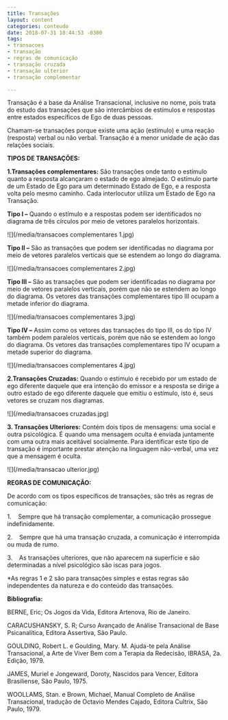 ```yaml
---
title: Transações
layout: content
categories: conteudo
date: 2018-07-31 18:44:53 -0300
tags:
- transacoes
- transação
- regras de comunicação
- transação cruzada
- transação ulterior
- transação complementar

---
```

Transação é a base da Análise Transacional, inclusive no nome, pois trata do estudo das transações que são intercâmbios de estímulos e respostas entre estados específicos de Ego de duas pessoas. 

Chamam-se transações porque existe uma ação (estímulo) e uma reação (resposta) verbal ou não verbal. Transação é a menor unidade de ação das relações sociais. 

**TIPOS DE TRANSAÇÕES:**

**1.Transações complementares:** São transações onde tanto o estímulo quanto a resposta alcançaram o estado de ego almejado. O estímulo parte de um Estado de Ego para um determinado Estado de Ego, e a resposta volta pelo mesmo caminho. Cada interlocutor utiliza um Estado de Ego na Transação. 

**Tipo I –** Quando o estímulo e a respostas podem ser identificados no diagrama de três círculos por meio de vetores paralelos horizontais. 

![](/media/transacoes complementares 1.jpg)

**Tipo II –** São as transações que podem ser identificadas no diagrama por meio de vetores paralelos verticais que se estendem ao longo do diagrama. 

![](/media/transacoes complementares 2.jpg)

**Tipo III –** São as transações que podem ser identificadas no diagrama por meio de vetores paralelos verticais, porém que não se estendem ao longo do diagrama. Os vetores das transações complementares tipo III ocupam a metade inferior do diagrama.

![](/media/transacoes complementares 3.jpg)    

**Tipo IV –** Assim como os vetores das transações do tipo III, os do tipo IV também podem paralelos verticais, porém que não se estendem ao longo do diagrama. Os vetores das transações complementares tipo IV ocupam a metade superior do diagrama.

![](/media/transacoes complementares 4.jpg)

**2.Transações Cruzadas:** Quando o estímulo é recebido por um estado de ego diferente daquele que era intenção do emissor e a resposta se dirige a outro estado de ego diferente daquele que emitiu o estímulo, isto é, seus vetores se cruzam nos diagramas. 

![](/media/transacoes cruzadas.jpg)

**3. Transações Ulteriores:** Contém dois tipos de mensagens: uma social e outra psicológica. É quando uma mensagem oculta é enviada juntamente com uma outra mais aceitável socialmente. Para identificar este tipo de transação é importante prestar atenção na linguagem não-verbal, uma vez que a mensagem é oculta. 

![](/media/transacao ulterior.jpg)

**REGRAS DE COMUNICAÇÃO:**

De acordo com os tipos específicos de transações, são três as regras de comunicação:

1\.    Sempre que há transação complementar, a comunicação prossegue indefinidamente.

2\.    Sempre que há uma transação cruzada, a comunicação é interrompida ou muda de rumo.

3\.    As transações ulteriores, que não aparecem na superfície e são determinadas a nível psicológico são iscas para jogos.

\*As regras 1 e 2 são para transações simples e estas regras são independentes da natureza e do conteúdo das transações.

**Bibliografia:**

BERNE, Eric; Os Jogos da Vida, Editora Artenova, Rio de Janeiro. 

CARACUSHANSKY, S. R; Curso Avançado de Análise Transacional de Base Psicanalítica, Editora Assertiva, São Paulo. 

GOULDING, Robert L. e Goulding, Mary. M. Ajuda-te pela Análise Transacional, a Arte de Viver Bem com a Terapia da Redecisão, IBRASA, 2a. Edição, 1979. 

JAMES, Muriel e Jongeward, Doroty, Nascidos para Vencer, Editora Brasiliense, São Paulo, 1975.

WOOLLAMS, Stan. e Brown, Michael, Manual Completo de Análise Transacional, tradução de Octavio Mendes Cajado, Editora Cultrix, São Paulo, 1979.